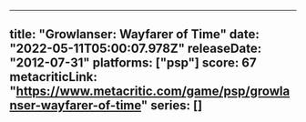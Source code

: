 
---
title: "Growlanser: Wayfarer of Time"
date: "2022-05-11T05:00:07.978Z"
releaseDate: "2012-07-31"
platforms: ["psp"]
score: 67
metacriticLink: "https://www.metacritic.com/game/psp/growlanser-wayfarer-of-time"
series: []
---
